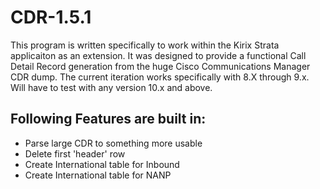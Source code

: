 # CDR-1.5.1

This program is written specifically to work within the Kirix Strata applicaiton as an extension.
It was designed to provide a functional Call Detail Record generation from the huge Cisco Communications Manager CDR dump.
The current iteration works specifically with 8.X through 9.x.  Will have to test with any version 10.x and above.
## Following Features are built in:
* Parse large CDR to something more usable
* Delete first 'header' row
* Create International table for Inbound
* Create International table for NANP
